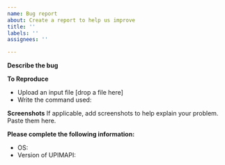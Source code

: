 ```yaml
---
name: Bug report
about: Create a report to help us improve
title: ''
labels: ''
assignees: ''

---
```


**Describe the bug**


**To Reproduce**
- Upload an input file [drop a file here]
- Write the command used:

**Screenshots**
If applicable, add screenshots to help explain your problem. Paste them here.

**Please complete the following information:**
 - OS:
 - Version of UPIMAPI:
